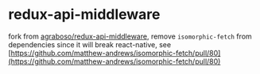 redux-api-middleware
====================

fork from [agraboso/redux-api-middleware](https://github.com/agraboso/redux-api-middleware), remove `isomorphic-fetch` from dependencies since it will break react-native, see [https://github.com/matthew-andrews/isomorphic-fetch/pull/80](https://github.com/matthew-andrews/isomorphic-fetch/pull/80)
